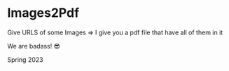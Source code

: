 # Images2Pdf

Give URLS of some Images  => I give you a pdf file that have all of them in it


We are badass! 😎

Spring 2023
